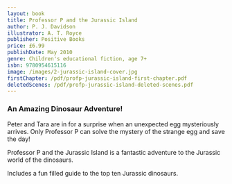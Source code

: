 ```yaml
---
layout: book
title: Professor P and the Jurassic Island
author: P. J. Davidson
illustrator: A. T. Royce
publisher: Positive Books
price: £6.99
publishDate: May 2010
genre: Children's educational fiction, age 7+
isbn: 9780954615116
image: /images/2-jurassic-island-cover.jpg
firstChapter: /pdf/profp-jurassic-island-first-chapter.pdf
deletedScenes: /pdf/profp-jurassic-island-deleted-scenes.pdf
---
```


### An Amazing Dinosaur Adventure!

Peter and Tara are in for a surprise when an unexpected egg mysteriously arrives. Only Professor P can solve the mystery of the strange egg and save the day!

Professor P and the Jurassic Island is a fantastic adventure to the Jurassic world of the dinosaurs.

Includes a fun filled guide to the top ten Jurassic dinosaurs.

